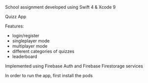 School assignment developed using Swift 4 & Xcode 9

Quizz App 

Features:
- login/register
- singleplayer mode
- multiplayer mode 
- different categories of quizzes
- leaderboard 

Implemented using Firebase Auth and Firebase Firestorage services

In order to run the app, first install the pods
